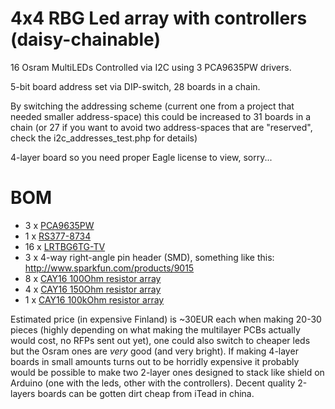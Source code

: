 # 4x4 RBG Led array with controllers (daisy-chainable)

16 Osram MultiLEDs Controlled via I2C using 3 PCA9635PW drivers.

5-bit board address set via DIP-switch, 28 boards in a chain.

By switching the addressing scheme (current one from a project that needed smaller address-space) this could be increased to 31 boards in a chain (or 27 if you want to avoid two address-spaces that are "reserved", check the i2c_addresses_test.php for details)

4-layer board so you need proper Eagle license to view, sorry...

# BOM

  - 3 x [PCA9635PW](http://fi.rsdelivers.com/product/nxp/pca9635pw/led-driver-23-55v-pca9635pw/0510897.aspx)
  - 1 x [RS377-8734](http://fi.rsdelivers.com/product/rs/8way-standard-half-pitch-dil-switch-25ma/3778734.aspx)
  - 16 x [LRTBG6TG-TV](http://fi.rsdelivers.com/product/osram-opto-semiconductors/lrtbg6tg-tv-1vaw-36st7-69-20-r18-ib/multiled-red-true-green-blue/6973682.aspx)
  - 3 x 4-way right-angle pin header (SMD), something like this: http://www.sparkfun.com/products/9015
  - 8 x [CAY16 100Ohm resistor array](http://fi.rsdelivers.com/product/bourns/cay16-101j4lf/4-array-convex-0603-lf-resistor-100r/5225563.aspx)
  - 4 x [CAY16 150Ohm resistor array](http://fi.rsdelivers.com/product/bourns/cay16-151j4/cay16-convex-chip-resistor-array-150r/2419614.aspx) 
  - 1 x [CAY16 100kOhm resistor array](http://fi.rsdelivers.com/product/bourns/cay16-104j4lf/4-array-convex-0603-lf-resistor-100k/5225591.aspx) 

Estimated price (in expensive Finland) is ~30EUR each when making 20-30 pieces (highly depending on what making the multilayer PCBs actually would cost, no RFPs sent out yet), one could also switch to cheaper leds but the Osram ones are *very* good (and very bright). If making 4-layer boards in small amounts turns out to be horridly expensive it probably would be possible to make two 2-layer ones designed to stack like shield on Arduino (one with the leds, other with the controllers). Decent quality 2-layers boards can be gotten dirt cheap from iTead in china.
